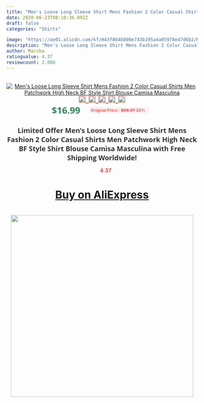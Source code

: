 ```yaml
---
title: "Men's Loose Long Sleeve Shirt Mens Fashion 2 Color Casual Shirts Men Patchwork High Neck BF Style Shirt Blouse Camisa Masculina"
date: 2020-06-23T08:10:36.892Z
draft: false
categories: "Shirts"

image: "https://ae01.alicdn.com/kf/H43f864b000e743b195a4a05978e47d6b2/Men-s-Loose-Long-Sleeve-Shirt-Mens-Fashion-2-Color-Casual-Shirts-Men-Patchwork-High-Neck.png_220x220.png"
description: "Men's Loose Long Sleeve Shirt Mens Fashion 2 Color Casual Shirts Men Patchwork High Neck BF Style Shirt Blouse Camisa Masculina"
author: Marsha
ratingvalue: 4.37
reviewcount: 2.888
---
```

<br>
<div style="text-align: center;">
<a href="https://s.click.aliexpress.com/e/_Ag4UhB" target="_blank" rel="nofollow noopener noreferrer"><img alt="Men's Loose Long Sleeve Shirt Mens Fashion 2 Color Casual Shirts Men Patchwork High Neck BF Style Shirt Blouse Camisa Masculina" class="magnifier-image" src="https://ae01.alicdn.com/kf/H43f864b000e743b195a4a05978e47d6b2/Men-s-Loose-Long-Sleeve-Shirt-Mens-Fashion-2-Color-Casual-Shirts-Men-Patchwork-High-Neck.png_220x220.png_640x640.jpg">
<br>
<img style="border:1px solid salmon" src="https://ae01.alicdn.com/kf/H43f864b000e743b195a4a05978e47d6b2/Men-s-Loose-Long-Sleeve-Shirt-Mens-Fashion-2-Color-Casual-Shirts-Men-Patchwork-High-Neck.png_120x120.jpg">&nbsp;&nbsp;<img style="border:1px solid salmon" src="https://ae01.alicdn.com/kf/H7ad34e8061da42dead4a909a3c192b32V/Men-s-Loose-Long-Sleeve-Shirt-Mens-Fashion-2-Color-Casual-Shirts-Men-Patchwork-High-Neck.jpg_120x120.jpg">&nbsp;&nbsp;<img style="border:1px solid salmon" src="https://ae01.alicdn.com/kf/H216c9552e37848c991ef5f38f10c3b3bZ/Men-s-Loose-Long-Sleeve-Shirt-Mens-Fashion-2-Color-Casual-Shirts-Men-Patchwork-High-Neck.jpg_120x120.jpg">&nbsp;&nbsp;<img style="border:1px solid salmon" src="https://ae01.alicdn.com/kf/H77377bbc559a40569f01c2ec4f4ece9fh/Men-s-Loose-Long-Sleeve-Shirt-Mens-Fashion-2-Color-Casual-Shirts-Men-Patchwork-High-Neck.jpg_120x120.jpg">&nbsp;&nbsp;<img style="border:1px solid salmon" src="https://ae01.alicdn.com/kf/H8a71bc9ae30749d79d2324a3ea08d66dk/Men-s-Loose-Long-Sleeve-Shirt-Mens-Fashion-2-Color-Casual-Shirts-Men-Patchwork-High-Neck.jpg_120x120.jpg"></a></div><br0>
<div style="text-align: center;"><span style="background-color: white; border: 0px; box-sizing: border-box; color: seagreen; display: inline-block; font-family: &quot;open sans&quot; , &quot;arial&quot; , &quot;helvetica&quot; , sans-serif , &quot;heiti&quot;; font-size: 24px; font-stretch: inherit; font-weight: 700; line-height: inherit; margin: 0px 10px 0px 0px; padding: 0px; vertical-align: middle;">$16.99 </span>
<span style="background: rgb(255 , 241 , 241); border-radius: 3px; border: 0px; box-sizing: border-box; color: #ff4747; display: inline-block; font-family: inherit; font-size: 12px; font-stretch: inherit; font-style: inherit; font-variant: inherit; font-weight: 600; line-height: inherit; margin: 0px; padding: 2px 5px; transform: scale(0.9); vertical-align: middle;">Original Price : <b style="text-decoration: line-through;">$24.27 </b> 30%&nbsp;&nbsp;</span></div>
<h1 style="color: #333333; display: inline-block; font-family: &quot;open sans&quot; , &quot;arial&quot; , &quot;helvetica&quot; , sans-serif , &quot;heiti&quot;; font-size: 18px; font-stretch: inherit; font-weight: 700; text-align: center;">Limited Offer Men's Loose Long Sleeve Shirt Mens Fashion 2 Color Casual Shirts Men Patchwork High Neck BF Style Shirt Blouse Camisa Masculina with Free Shipping Worldwide!</h1>
<div style="color: #ff4747; text-align: center;">
<img src="https://4.bp.blogspot.com/-M0ZcTcb-5uY/XleCXlxnR4I/AAAAAAAAAEc/OrjgMkXV1oMQFaCRZj5HQwOCBcu3w1FegCPcBGAYYCw/s1600/star.png" style="height: 15px;">&nbsp;<b>4.37</b></div>
<div class="button_cont" align="center"><a class="buynow_a" href="https://s.click.aliexpress.com/e/_Ag4UhB" target="_blank" rel="nofollow noopener noreferrer"><H1>Buy on AliExpress</H1></a></div><br>
<div class="separator" style="clear: both; text-align: center;">
<img src="https://lh3.googleusercontent.com/-pTy5HemUv9M/XlePHvY0dAI/AAAAAAAAAE4/0nX5iRUoIWY8eMW9Dpxeirr157OZliDIgCLcBGAsYHQ/s1600/badge.gif" width="480">
</div>

